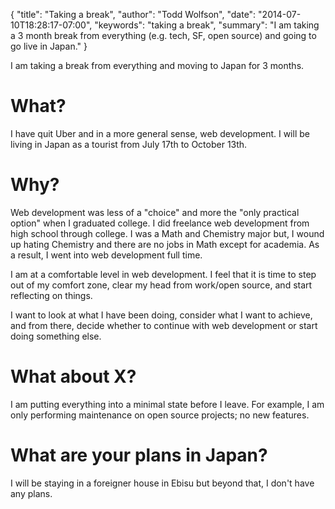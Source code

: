 {
  "title": "Taking a break",
  "author": "Todd Wolfson",
  "date": "2014-07-10T18:28:17-07:00",
  "keywords": "taking a break",
  "summary": "I am taking a 3 month break from everything (e.g. tech, SF, open source) and going to go live in Japan."
}

I am taking a break from everything and moving to Japan for 3 months.

# What?
I have quit Uber and in a more general sense, web development. I will be living in Japan as a tourist from July 17th to October 13th.

# Why?
Web development was less of a "choice" and more the "only practical option" when I graduated college. I did freelance web development from high school through college. I was a Math and Chemistry major but, I wound up hating Chemistry and there are no jobs in Math except for academia. As a result, I went into web development full time.

I am at a comfortable level in web development. I feel that it is time to step out of my comfort zone, clear my head from work/open source, and start reflecting on things.

I want to look at what I have been doing, consider what I want to achieve, and from there, decide whether to continue with web development or start doing something else.

# What about X?
I am putting everything into a minimal state before I leave. For example, I am only performing maintenance on open source projects; no new features.

# What are your plans in Japan?
I will be staying in a foreigner house in Ebisu but beyond that, I don't have any plans.
